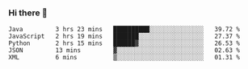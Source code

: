 ### Hi there 👋

<!--START_SECTION:waka-->
```text
Java         3 hrs 23 mins   ██████████░░░░░░░░░░░░░░░   39.72 % 
JavaScript   2 hrs 19 mins   ███████░░░░░░░░░░░░░░░░░░   27.37 % 
Python       2 hrs 15 mins   ██████▓░░░░░░░░░░░░░░░░░░   26.53 % 
JSON         13 mins         ▓░░░░░░░░░░░░░░░░░░░░░░░░   02.63 % 
XML          6 mins          ▒░░░░░░░░░░░░░░░░░░░░░░░░   01.31 % 
```
<!--END_SECTION:waka-->

<!--
**Abingcbc/Abingcbc** is a ✨ _special_ ✨ repository because its `README.md` (this file) appears on your GitHub profile.

Here are some ideas to get you started:

- 🔭 I’m currently working on ...
- 🌱 I’m currently learning ...
- 👯 I’m looking to collaborate on ...
- 🤔 I’m looking for help with ...
- 💬 Ask me about ...
- 📫 How to reach me: ...
- 😄 Pronouns: ...
- ⚡ Fun fact: ...

![Top Langs](https://github-readme-stats.vercel.app/api/top-langs/?username=abingcbc&count_private=true)
![Abing's github stats](https://github-readme-stats.vercel.app/api?username=abingcbc&count_private=true&show_icons=true&theme=dark)

-->

